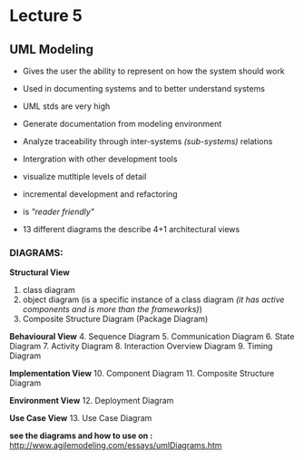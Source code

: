 # Lecture 5

## UML Modeling
- Gives the user the ability to represent on how the system should work
- Used in documenting systems and to better understand systems

- UML stds are very high
- Generate documentation from modeling environment
- Analyze traceability through inter-systems *(sub-systems)* relations
- Intergration with other development tools
- visualize mutltiple levels of detail
- incremental development and refactoring

- is *"reader friendly"*
- 13 different diagrams the describe 4+1 architectural views

### DIAGRAMS:


**Structural View**
1. class diagram
2. object diagram (is a specific instance of a class diagram *(it has active components and is more than the frameworks)*)
3. Composite Structure Diagram (Package Diagram)

**Behavioural View**
4. Sequence Diagram
5. Communication Diagram
6. State Diagram
7. Activity Diagram
8. Interaction Overview Diagram
9. Timing Diagram

**Implementation View**
10. Component Diagram
11. Composite Structure Diagram

**Environment View**
12. Deployment Diagram

**Use Case View**
13. Use Case Diagram

**see the diagrams and how to use on :** http://www.agilemodeling.com/essays/umlDiagrams.htm


